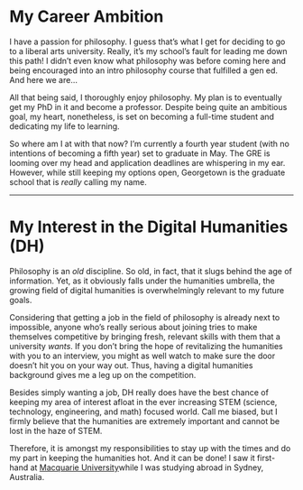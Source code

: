 # My Career Ambition 

I have a passion for philosophy. I guess that’s what I get for deciding to go to a liberal arts university. Really, it’s my school’s fault for leading me down this path! I didn’t even know what philosophy was before coming here and being encouraged into an intro philosophy course that fulfilled a gen ed. And here we are… 

All that being said, I thoroughly enjoy philosophy. My plan is to eventually get my PhD in it and become a professor. Despite being quite an ambitious goal, my heart, nonetheless, is set on becoming a full-time student and dedicating my life to learning. 

So where am I at with that now? I’m currently a fourth year student (with no intentions of becoming a fifth year) set to graduate in May. The GRE is looming over my head and application deadlines are whispering in my ear. However, while still keeping my options open, Georgetown is the graduate school that is _really_ calling my name. 

---

# My Interest in the Digital Humanities (DH)

Philosophy is an _old_ discipline. So old, in fact, that it slugs behind the age of information. Yet, as it obviously falls under the humanities umbrella, the growing field of digital humanities is overwhelmingly relevant to my future goals. 

Considering that getting a job in the field of philosophy is already next to impossible, anyone who’s really serious about joining tries to make themselves competitive by bringing fresh, relevant skills with them that a university _wants_. If you don’t bring the hope of revitalizing the humanities with you to an interview, you might as well watch to make sure the door doesn’t hit you on your way out. Thus, having a digital humanities background gives me a leg up on the competition. 

Besides simply wanting a job, DH really does have the best chance of keeping my area of interest afloat in the ever increasing STEM (science, technology, engineering, and math) focused world. Call me biased, but I firmly believe that the humanities are extremely important and cannot be lost in the haze of STEM. 

Therefore, it is amongst my responsibilities to stay up with the times and do my part in keeping the humanities hot. And it can be done! I saw it first-hand at [Macquarie University](https://www.mq.edu.au/faculty-of-arts/departments-and-schools/department-of-philosophy)while I was studying abroad in Sydney, Australia. 
